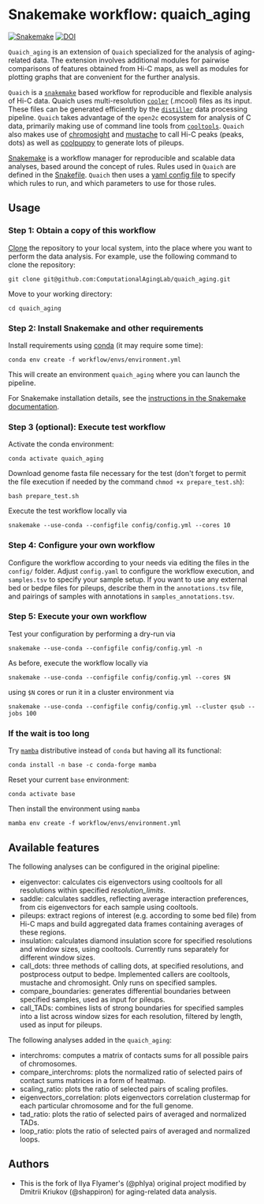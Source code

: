 # Snakemake workflow: quaich_aging

[![Snakemake](https://img.shields.io/badge/snakemake-≥5.7.0-brightgreen.svg)](https://snakemake.bitbucket.io)
[![DOI](https://zenodo.org/badge/272558705.svg)](https://zenodo.org/badge/latestdoi/272558705)

`Quaich_aging` is an extension of `Quaich` specialized for the analysis of aging-related data. The extension involves additional modules for pairwise comparisons of features obtained from Hi-C maps, as well as modules for plotting graphs that are convenient for the further analysis.

`Quaich` is a [`snakemake`](https://snakemake.readthedocs.io/en/stable/) based workflow for reproducible and flexible analysis of Hi-C data. Quaich uses multi-resolution [`cooler`](https://github.com/open2c/cooler) (.mcool) files as its input. These files can be generated efficiently by the [`distiller`](https://github.com/open2c/distiller-nf) data processing pipeline. `Quaich` takes advantage of the `open2c` ecosystem for analysis of C data, primarily making use of command line tools from [`cooltools`](https://github.com/open2c/cooltools). `Quaich` also makes use of [chromosight](https://github.com/koszullab/chromosight) and [mustache](https://github.com/ay-lab/mustache) to call Hi-C peaks (peaks, dots) as well as [coolpuppy](https://github.com/open2c/coolpuppy) to generate lots of pileups.

[Snakemake](https://snakemake.readthedocs.io/en/stable/) is a workflow manager for reproducible and scalable data analyses, based around the concept of rules. Rules used in `Quaich` are defined in the [Snakefile](https://github.com/open2c/quaich/blob/master/workflow/Snakefile). `Quaich` then uses a [yaml config file](https://github.com/open2c/quaich/blob/master/config/config.yaml) to specify which rules to run, and which parameters to use for those rules.

## Usage

### Step 1: Obtain a copy of this workflow

[Clone](https://help.github.com/en/articles/cloning-a-repository) the repository to your local system, into the place where you want to perform the data analysis. For example, use the following command to clone the repository:

    git clone git@github.com:ComputationalAgingLab/quaich_aging.git

Move to your working directory:

    cd quaich_aging

### Step 2: Install Snakemake and other requirements

Install requirements using [conda](https://conda.io/projects/conda/en/latest/user-guide/install/index.html) (it may require some time):

    conda env create -f workflow/envs/environment.yml

This will create an environment `quaich_aging` where you can launch the pipeline. 

For Snakemake installation details, see the [instructions in the Snakemake documentation](https://snakemake.readthedocs.io/en/stable/getting_started/installation.html).

### Step 3 (optional): Execute test workflow

Activate the conda environment:

    conda activate quaich_aging

Download genome fasta file necessary for the test (don't forget to permit the file execution if needed by the command `chmod +x prepare_test.sh`):

    bash prepare_test.sh

Execute the test workflow locally via

    snakemake --use-conda --configfile config/config.yml --cores 10


### Step 4: Configure your own workflow

Configure the workflow according to your needs via editing the files in the `config/` folder. Adjust `config.yaml` to configure the workflow execution, and `samples.tsv` to specify your sample setup. If you want to use any external bed or bedpe files for pileups, describe them in the `annotations.tsv` file, and pairings of samples with annotations in `samples_annotations.tsv`.

### Step 5: Execute your own workflow

Test your configuration by performing a dry-run via

    snakemake --use-conda --configfile config/config.yml -n

As before, execute the workflow locally via

    snakemake --use-conda --configfile config/config.yml --cores $N

using `$N` cores or run it in a cluster environment via

    snakemake --use-conda --configfile config/config.yml --cluster qsub --jobs 100

### If the wait is too long

Try [`mamba`](https://mamba.readthedocs.io/en/latest/installation.html) distributive instead of `conda` but having all its functional:

    conda install -n base -c conda-forge mamba

Reset your current `base` environment:

    conda activate base

Then install the environment using `mamba`

    mamba env create -f workflow/envs/environment.yml


<!---
Each rule in the `Quaich` Snakefile specifies inputs, outputs, resources, and threads. The best values for resources and threads depend on whether `quaich` is run locally or on a cluster. Outputs of one rule are often used as inputs to another. For example, the rule `make_expected_cis` calls `cooltools compute-expected` on a mcool for a set of regions at specified resolutions to output tsv. This output is then used in make_saddles, make_pileups, and call_loops_cooltools. For reproducibility and easy setup wherever possible, the rules use [snakemake wrappers](https://github.com/snakemake/snakemake-wrappers) instead of using shell/python code directly. This means every rule will have its own dedicated conda environment that is defined as part of the wrapper, and it is created the first time the pipeline is run.

```python
rule make_expected_cis:
    input:
        cooler=lambda wildcards: coolfiles_dict[wildcards.sample],
        view=lambda wildcards: config["view"],
    output:
        f"{expected_folder}/{{sample}}_{{resolution,[0-9]+}}.expected.tsv",
    params:
        extra="--ignore-diags 0",
    threads: 4
    resources:
        mem_mb=lambda wildcards, threads: threads * 8 * 1024,
        runtime=60,
    wrapper:
        "v1.19.1/bio/cooltools/expected_cis"
```

`Quaich` groups similar rules together in config.yaml, which is read as a python dictionary by the Snakefile. Parameters for individual rules are passed as indented (key, value) pairs. For example, call_dots configures three rules, call_loops_cooltools,  call_loops_chromosight, and call_loops_mustache. The parameters for each specific rule is underneath, the shared parameters are below (e.g. resolutions, and samples).  call_loops_cooltools has parameters do, max_dist, fdr. `Do` always specifies if the workflow should attempt to produce the output for this rule.
```yaml
call_dots:
    methods:
        cooltools:
            do: False
            extra: "--max-loci-separation 10000000 --fdr 0.02"
        chromosight:
            do: False
            extra: ""
        mustache:
            do: False
            max_dist: 10000000
            extra: "-pt 0.05 -st 0.8"
    resolutions:
        - 10000
    samples:
        - test_cool
```

`quaich`  config.yaml has four main sections:
- genome
- annotations
- i/o 
- snakemake rule configurations

--->
## Available features

The following analyses can be configured in the original pipeline:
- eigenvector: calculates cis eigenvectors using cooltools for all resolutions within specified _resolution_limits_. 
- saddle: calculates saddles, reflecting average interaction preferences, from cis eigenvectors for each sample using cooltools.
- pileups: extract regions of interest (e.g. according to some bed file) from Hi-C maps and build aggregated data frames containing averages of these regions.
- insulation: calculates diamond insulation score for specified resolutions and window sizes, using cooltools. Currently runs separately for different window sizes. 
- call_dots: three methods of calling dots, at specified resolutions, and postprocess output to bedpe. Implemented callers are cooltools, mustache and chromosight. Only runs on specified samples. 
 - compare_boundaries: generates differential boundaries between specified samples, used as input for pileups.
- call_TADs: combines lists of strong boundaries for specified samples into a list across window sizes for each resolution, filtered by length, used as input for pileups. 

The following analyses added in the `quaich_aging`:
- interchroms: computes a matrix of contacts sums for all possible pairs of chromosomes.
- compare_interchroms: plots the normalized ratio of selected pairs of contact sums matrices in a form of heatmap.
- scaling_ratio: plots the ratio of selected pairs of scaling profiles.
- eigenvectors_correlation: plots eigenvectors correlation clustermap for each particular chromosome and for the full genome.
- tad_ratio: plots the ratio of selected pairs of averaged and normalized TADs.
- loop_ratio: plots the ratio of selected pairs of averaged and normalized loops.

## Authors

* This is the fork of Ilya Flyamer's (@phlya) original project modified by Dmitrii Kriukov (@shappiron) for aging-related data analysis.

<!---
Alternatively, you might want to look into snakemake profiles already available for your HPC scheduler online, for example, [here](https://github.com/Snakemake-Profiles) or elsewhere.

If you not only want to fix the software stack but also the underlying OS, use

    snakemake --use-conda --configfile config/config.yml --use-singularity

in combination with any of the modes above. *(Not yet available)*
See the [Snakemake documentation](https://snakemake.readthedocs.io/en/stable/executable.html) for further details.


### Step 5: Investigate results *not available yet*

After successful execution, you can create a self-contained interactive HTML report with all results via:

    snakemake --report report.html

This report can, e.g., be forwarded to your collaborators.
An example (using some trivial test data) can be seen [here](https://cdn.rawgit.com/snakemake-workflows/rna-seq-kallisto-sleuth/master/.test/report.html).

### Step 6: Commit changes

Whenever you change something, don't forget to commit the changes back to your github copy of the repository:

    git commit -a
    git push

### Step 7: Obtain updates from upstream

Whenever you want to synchronize your workflow copy with new developments from upstream, do the following.

1. Once, register the upstream repository in your local copy: `git remote add -f upstream git@github.com:snakemake-workflows/quaich.git` or `git remote add -f upstream https://github.com/snakemake-workflows/quaich.git` if you do not have setup ssh keys.
2. Update the upstream version: `git fetch upstream`.
3. Create a diff with the current version: `git diff HEAD upstream/master workflow > upstream-changes.diff`.
4. Investigate the changes: `vim upstream-changes.diff`.
5. Apply the modified diff via: `git apply upstream-changes.diff`.
6. Carefully check whether you need to update the config files: `git diff HEAD upstream/master config`. If so, do it manually, and only where necessary, since you would otherwise likely overwrite your settings and samples.


### Step 8: Contribute back

In case you have also changed or added steps, please consider contributing them back to the original repository:

1. [Fork](https://help.github.com/en/articles/fork-a-repo) the original repo to a personal or lab account.
2. [Clone](https://help.github.com/en/articles/cloning-a-repository) the fork to your local system, to a different place than where you ran your analysis.
3. Copy the modified files from your analysis to the clone of your fork, e.g., `cp -r workflow path/to/fork`. Make sure to **not** accidentally copy config file contents or sample sheets. Instead, manually update the example config files if necessary.
4. Commit and push your changes to your fork.
5. Create a [pull request](https://help.github.com/en/articles/creating-a-pull-request) against the original repository.


## Testing

Test cases are in the subfolder `.test`. They are automatically executed via continuous integration with [Github Actions](https://github.com/features/actions).
--->